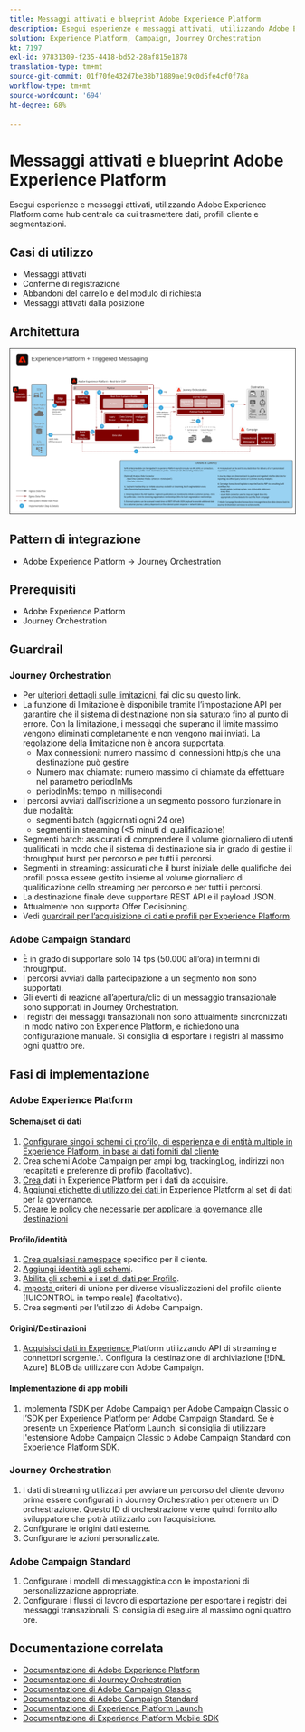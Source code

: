 ```yaml
---
title: Messaggi attivati e blueprint Adobe Experience Platform
description: Esegui esperienze e messaggi attivati, utilizzando Adobe Experience Platform come hub centrale da cui trasmettere dati, profili cliente e segmentazioni.
solution: Experience Platform, Campaign, Journey Orchestration
kt: 7197
exl-id: 97831309-f235-4418-bd52-28af815e1878
translation-type: tm+mt
source-git-commit: 01f70fe432d7be38b71889ae19c0d5fe4cf0f78a
workflow-type: tm+mt
source-wordcount: '694'
ht-degree: 68%

---
```


# Messaggi attivati e blueprint Adobe Experience Platform

Esegui esperienze e messaggi attivati, utilizzando Adobe Experience Platform come hub centrale da cui trasmettere dati, profili cliente e segmentazioni.

## Casi di utilizzo

* Messaggi attivati
* Conferme di registrazione
* Abbandoni del carrello e del modulo di richiesta
* Messaggi attivati dalla posizione

## Architettura

<img src="assets/triggered.svg" alt="Architettura di riferimento per la blueprint Adobe Experience Platform e la messaggistica attivata" style="border:1px solid #4a4a4a" />

## Pattern di integrazione

* Adobe Experience Platform -> Journey Orchestration

## Prerequisiti

* Adobe Experience Platform
* Journey Orchestration

## Guardrail

### Journey Orchestration

* Per [ulteriori dettagli sulle limitazioni](https://experienceleague.adobe.com/docs/journeys/using/starting-with-journeys/limitations.html?lang=it#starting-with-journeys), fai clic su questo link.
* La funzione di limitazione è disponibile tramite l’impostazione API per garantire che il sistema di destinazione non sia saturato fino al punto di errore. Con la limitazione, i messaggi che superano il limite massimo vengono eliminati completamente e non vengono mai inviati. La regolazione della limitazione non è ancora supportata.
   * Max connessioni: numero massimo di connessioni http/s che una destinazione può gestire
   * Numero max chiamate: numero massimo di chiamate da effettuare nel parametro periodInMs
   * periodInMs: tempo in millisecondi
* I percorsi avviati dall’iscrizione a un segmento possono funzionare in due modalità:
   * segmenti batch (aggiornati ogni 24 ore)
   * segmenti in streaming (&lt;5 minuti di qualificazione)
* Segmenti batch: assicurati di comprendere il volume giornaliero di utenti qualificati in modo che il sistema di destinazione sia in grado di gestire il throughput burst per percorso e per tutti i percorsi.
* Segmenti in streaming: assicurati che il burst iniziale delle qualifiche dei profili possa essere gestito insieme al volume giornaliero di qualificazione dello streaming per percorso e per tutti i percorsi.
* La destinazione finale deve supportare REST API e il payload JSON.
* Attualmente non supporta Offer Decisioning.
* Vedi [guardrail per l’acquisizione di dati e profili per Experience Platform](https://experienceleague.adobe.com/docs/experience-platform/profile/guardrails.html?lang=it).

### Adobe Campaign Standard

* È in grado di supportare solo 14 tps (50.000 all’ora) in termini di throughput.
* I percorsi avviati dalla partecipazione a un segmento non sono supportati.
* Gli eventi di reazione all’apertura/clic di un messaggio transazionale sono supportati in Journey Orchestration.
* I registri dei messaggi transazionali non sono attualmente sincronizzati in modo nativo con Experience Platform, e richiedono una configurazione manuale. Si consiglia di esportare i registri al massimo ogni quattro ore.


## Fasi di implementazione

### Adobe Experience Platform

#### Schema/set di dati

1. [Configurare singoli schemi di profilo, di esperienza e di entità multiple in Experience Platform, in base ai dati forniti dal cliente](https://experienceleague.adobe.com/docs/platform-learn/tutorials/schemas/create-a-schema.html)
1. Crea schemi Adobe Campaign per ampi log, trackingLog, indirizzi non recapitati e preferenze di profilo (facoltativo).
1. [Crea ](https://experienceleague.adobe.com/docs/platform-learn/tutorials/data-ingestion/create-datasets-and-ingest-data.html) dati in Experience Platform per i dati da acquisire.
1. [Aggiungi etichette di utilizzo dei dati ](https://experienceleague.adobe.com/docs/platform-learn/tutorials/data-governance/classify-data-using-governance-labels.html) in Experience Platform al set di dati per la governance.
1. [Creare le policy che necessarie per applicare la governance alle destinazioni](https://experienceleague.adobe.com/docs/platform-learn/tutorials/data-governance/create-data-usage-policies.html)

#### Profilo/identità

1. [Crea qualsiasi namespace](https://experienceleague.adobe.com/docs/platform-learn/tutorials/identities/label-ingest-and-verify-identity-data.html) specifico per il cliente.
1. [Aggiungi identità agli schemi](https://experienceleague.adobe.com/docs/platform-learn/tutorials/identities/label-ingest-and-verify-identity-data.html).
1. [Abilita gli schemi e i set di dati per Profilo](https://experienceleague.adobe.com/docs/platform-learn/tutorials/profiles/bring-data-into-the-real-time-customer-profile.html).
1. [Imposta ](https://experienceleague.adobe.com/docs/platform-learn/tutorials/profiles/create-merge-policies.html) criteri di unione per diverse visualizzazioni del profilo cliente  [!UICONTROL in tempo reale]  (facoltativo).
1. Crea segmenti per l’utilizzo di Adobe Campaign.

#### Origini/Destinazioni

1. [Acquisisci dati in Experience ](https://experienceleague.adobe.com/?recommended=ExperiencePlatform-D-1-2020.1.dataingestion) Platform utilizzando API di streaming e connettori sorgente.1. Configura la destinazione di archiviazione  [!DNL Azure] BLOB da utilizzare con Adobe Campaign.

#### Implementazione di app mobili

1. Implementa l’SDK per Adobe Campaign per Adobe Campaign Classic o l’SDK per Experience Platform per Adobe Campaign Standard. Se è presente un Experience Platform Launch, si consiglia di utilizzare l&#39;estensione Adobe Campaign Classic o Adobe Campaign Standard con Experience Platform SDK.


### Journey Orchestration

1. I dati di streaming utilizzati per avviare un percorso del cliente devono prima essere configurati in Journey Orchestration per ottenere un ID orchestrazione. Questo ID di orchestrazione viene quindi fornito allo sviluppatore che potrà utilizzarlo con l’acquisizione.
1. Configurare le origini dati esterne.
1. Configurare le azioni personalizzate.

### Adobe Campaign Standard

1. Configurare i modelli di messaggistica con le impostazioni di personalizzazione appropriate.
1. Configurare i flussi di lavoro di esportazione per esportare i registri dei messaggi transazionali. Si consiglia di eseguire al massimo ogni quattro ore.


## Documentazione correlata

* [Documentazione di Adobe Experience Platform](https://experienceleague.adobe.com/docs/experience-platform.html?lang=it)
* [Documentazione di Journey Orchestration](https://experienceleague.adobe.com/docs/journey-orchestration.html?lang=it)
* [Documentazione di Adobe Campaign Classic](https://experienceleague.adobe.com/docs/campaign-classic.html?lang=it)
* [Documentazione di Adobe Campaign Standard](https://experienceleague.adobe.com/docs/campaign-standard.html?lang=it)
* [Documentazione di Experience Platform Launch](https://experienceleague.adobe.com/docs/launch.html?lang=it)
* [Documentazione di Experience Platform Mobile SDK](https://experienceleague.adobe.com/docs/mobile.html?lang=it)
